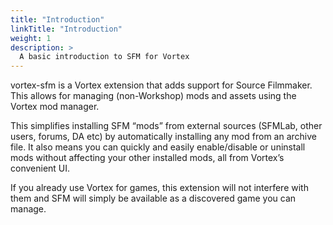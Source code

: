 ```yaml
---
title: "Introduction"
linkTitle: "Introduction"
weight: 1
description: >
  A basic introduction to SFM for Vortex
---
```

vortex-sfm is a Vortex extension that adds support for Source Filmmaker. This allows for managing (non-Workshop) mods and assets using the Vortex mod manager.

This simplifies installing SFM “mods” from external sources (SFMLab, other users, forums, DA etc) by automatically installing any mod from an archive file. It also means you can quickly and easily enable/disable or uninstall mods without affecting your other installed mods, all from Vortex’s convenient UI.

If you already use Vortex for games, this extension will not interfere with them and SFM will simply be available as a discovered game you can manage.